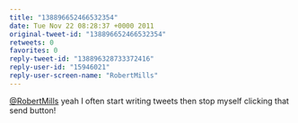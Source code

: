 ```yaml
---
title: "138896652466532354"
date: Tue Nov 22 08:28:37 +0000 2011
original-tweet-id: "138896652466532354"
retweets: 0
favorites: 0
reply-tweet-id: "138896328733372416"
reply-user-id: "15946021"
reply-user-screen-name: "RobertMills"
---
```

<a href="https://twitter.com/RobertMills">@RobertMills</a> yeah I often start writing tweets then stop myself clicking that send button!
